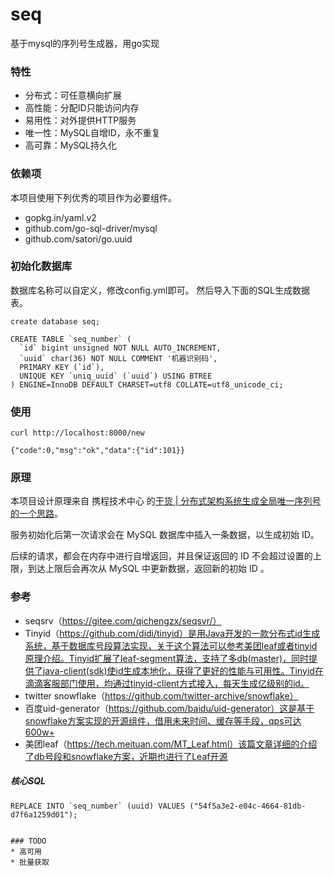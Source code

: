 # seq
基于mysql的序列号生成器，用go实现

### 特性

* 分布式：可任意横向扩展
* 高性能：分配ID只能访问内存
* 易用性：对外提供HTTP服务
* 唯一性：MySQL自增ID，永不重复
* 高可靠：MySQL持久化

### 依赖项

本项目使用下列优秀的项目作为必要组件。

* gopkg.in/yaml.v2
* github.com/go-sql-driver/mysql
* github.com/satori/go.uuid

### 初始化数据库

数据库名称可以自定义，修改config.yml即可。
然后导入下面的SQL生成数据表。

```mysql
create database seq;

CREATE TABLE `seq_number` (
  `id` bigint unsigned NOT NULL AUTO_INCREMENT,
  `uuid` char(36) NOT NULL COMMENT '机器识别码',
  PRIMARY KEY (`id`),
  UNIQUE KEY `uniq_uuid` (`uuid`) USING BTREE
) ENGINE=InnoDB DEFAULT CHARSET=utf8 COLLATE=utf8_unicode_ci;
```

### 使用

```shell
curl http://localhost:8000/new

{"code":0,"msg":"ok","data":{"id":101}}
```

### 原理

本项目设计原理来自 携程技术中心 的[干货 | 分布式架构系统生成全局唯一序列号的一个思路](https://mp.weixin.qq.com/s/F7WTNeC3OUr76sZARtqRjw)。

服务初始化后第一次请求会在 MySQL 数据库中插入一条数据，以生成初始 ID。

后续的请求，都会在内存中进行自增返回，并且保证返回的 ID 不会超过设置的上限，到达上限后会再次从 MySQL 中更新数据，返回新的初始 ID 。

### 参考
* seqsrv（https://gitee.com/qichengzx/seqsvr/）
* Tinyid（https://github.com/didi/tinyid）是用Java开发的一款分布式id生成系统，基于数据库号段算法实现，关于这个算法可以参考美团leaf或者tinyid原理介绍。Tinyid扩展了leaf-segment算法，支持了多db(master)，同时提供了java-client(sdk)使id生成本地化，获得了更好的性能与可用性。Tinyid在滴滴客服部门使用，均通过tinyid-client方式接入，每天生成亿级别的id。
* twitter snowflake（https://github.com/twitter-archive/snowflake）
* 百度uid-generator（https://github.com/baidu/uid-generator）这是基于snowflake方案实现的开源组件，借用未来时间、缓存等手段，qps可达600w+
* 美团leaf（https://tech.meituan.com/MT_Leaf.html）该篇文章详细的介绍了db号段和snowflake方案，近期也进行了Leaf开源

##### 核心SQL

```mysql
REPLACE INTO `seq_number` (uuid) VALUES ("54f5a3e2-e04c-4664-81db-d7f6a1259d01");


### TODO
* 高可用
* 批量获取
